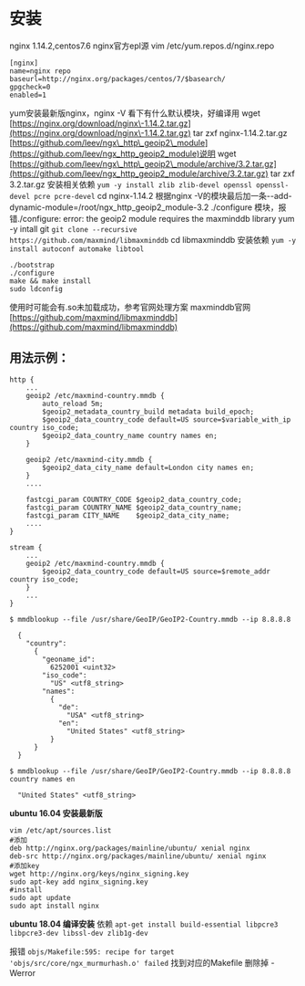 # 安装

nginx 1.14.2,centos7.6 nginx官方epl源 vim /etc/yum.repos.d/nginx.repo

```text
[nginx]
name=nginx repo
baseurl=http://nginx.org/packages/centos/7/$basearch/
gpgcheck=0
enabled=1
```

yum安装最新版nginx，nginx -V 看下有什么默认模块，好编译用 wget [https://nginx.org/download/nginx\-1.14.2.tar.gz](https://nginx.org/download/nginx\-1.14.2.tar.gz) tar zxf nginx-1.14.2.tar.gz [https://github.com/leev/ngx\_http\_geoip2\_module](https://github.com/leev/ngx_http_geoip2_module)说明 wget [https://github.com/leev/ngx\_http\_geoip2\_module/archive/3.2.tar.gz](https://github.com/leev/ngx_http_geoip2_module/archive/3.2.tar.gz) tar zxf 3.2.tar.gz 安装相关依赖 `yum -y install zlib zlib-devel openssl openssl-devel pcre pcre-devel` cd nginx-1.14.2 根据nginx -V的模块最后加一条--add-dynamic-module=/root/ngx\_http\_geoip2\_module-3.2 ./configure 模块，报错./configure: error: the geoip2 module requires the maxminddb library yum -y intall git `git clone --recursive https://github.com/maxmind/libmaxminddb` cd libmaxminddb 安装依赖 `yum -y install autoconf automake libtool`

```text
./bootstrap
./configure
make && make install
sudo ldconfig
```

使用时可能会有.so未加载成功，参考官网处理方案 maxminddb官网 [https://github.com/maxmind/libmaxminddb](https://github.com/maxmind/libmaxminddb)

## 用法示例：

```text
http {
    ...
    geoip2 /etc/maxmind-country.mmdb {
        auto_reload 5m;
        $geoip2_metadata_country_build metadata build_epoch;
        $geoip2_data_country_code default=US source=$variable_with_ip country iso_code;
        $geoip2_data_country_name country names en;
    }

    geoip2 /etc/maxmind-city.mmdb {
        $geoip2_data_city_name default=London city names en;
    }
    ....

    fastcgi_param COUNTRY_CODE $geoip2_data_country_code;
    fastcgi_param COUNTRY_NAME $geoip2_data_country_name;
    fastcgi_param CITY_NAME    $geoip2_data_city_name;
    ....
}

stream {
    ...
    geoip2 /etc/maxmind-country.mmdb {
        $geoip2_data_country_code default=US source=$remote_addr country iso_code;
    }
    ...
}
```

```text
$ mmdblookup --file /usr/share/GeoIP/GeoIP2-Country.mmdb --ip 8.8.8.8

  {
    "country":
      {
        "geoname_id":
          6252001 <uint32>
        "iso_code":
          "US" <utf8_string>
        "names":
          {
            "de":
              "USA" <utf8_string>
            "en":
              "United States" <utf8_string>
          }
      }
  }

$ mmdblookup --file /usr/share/GeoIP/GeoIP2-Country.mmdb --ip 8.8.8.8 country names en

  "United States" <utf8_string>
```

**ubuntu 16.04 安装最新版**

```text
vim /etc/apt/sources.list
#添加
deb http://nginx.org/packages/mainline/ubuntu/ xenial nginx
deb-src http://nginx.org/packages/mainline/ubuntu/ xenial nginx
#添加key
wget http://nginx.org/keys/nginx_signing.key
sudo apt-key add nginx_signing.key
#install
sudo apt update
sudo apt install nginx
```

**ubuntu 18.04 编译安装** 依赖 `apt-get install build-essential libpcre3 libpcre3-dev libssl-dev zlib1g-dev`

报错 `objs/Makefile:595: recipe for target 'objs/src/core/ngx_murmurhash.o' failed` 找到对应的Makefile 删除掉 -Werror

